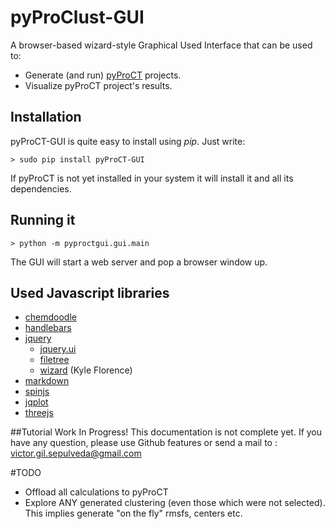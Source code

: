 pyProClust-GUI
==============
A browser-based wizard-style Graphical Used Interface that can be used to:
- Generate (and run) [pyProCT](https://github.com/victor-gil-sepulveda/pyProCT) projects.
- Visualize pyProCT project's results.

## Installation
pyProCT-GUI is quite easy to install using *pip*. Just write:

```Shell
> sudo pip install pyProCT-GUI
```

If pyProCT is not yet installed in your system it will install it and all its dependencies.

## Running it
```Shell
> python -m pyproctgui.gui.main 
```
The GUI will start a web server and pop a browser window up. 

## Used Javascript libraries
- [chemdoodle](http://web.chemdoodle.com/)
- [handlebars](http://handlebarsjs.com/)
- [jquery](http://jquery.com/)
	- [jquery.ui](http://jqueryui.com/)
	- [filetree](http://www.abeautifulsite.net/blog/2007/06/php-file-tree/) 
	- [wizard](https://github.com/kflorence/jquery-wizard/) (Kyle Florence)
- [markdown](https://github.com/evilstreak/markdown-js)
- [spinjs](http://fgnass.github.io/spin.js/) 
- [jqplot](http://www.jqplot.com/)
- [threejs](http://threejs.org/)


##Tutorial
Work In Progress!
This documentation is not complete yet. If you have any question, please use Github features or send a mail to : victor.gil.sepulveda@gmail.com


#TODO

- Offload all calculations to pyProCT
- Explore ANY generated clustering (even those which were not selected). This implies generate "on the fly" rmsfs, centers etc.
 